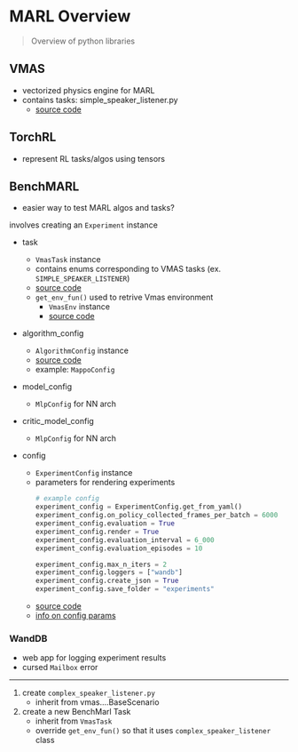 # MARL Overview
> Overview of python libraries

## VMAS
- vectorized physics engine for MARL
- contains tasks: simple_speaker_listener.py
    - [source code](venv\Lib\site-packages\vmas\scenarios\mpe\simple_speaker_listener.py)

## TorchRL
- represent RL tasks/algos using tensors

## BenchMARL
- easier way to test MARL algos and tasks?

involves creating an `Experiment` instance

- task
    - `VmasTask` instance
    - contains enums corresponding to VMAS tasks (ex. `SIMPLE_SPEAKER_LISTENER`)
    - [source code](venv\Lib\site-packages\benchmarl\environments\vmas\common.py)
    - `get_env_fun()` used to retrive Vmas environment
        - `VmasEnv` instance
        - [source code](venv\Lib\site-packages\torchrl\envs\libs\vmas.py)

- algorithm_config
    - `AlgorithmConfig` instance
    - [source code](venv\Lib\site-packages\benchmarl\algorithms\common.py)
    - example: `MappoConfig`

- model_config
    - `MlpConfig` for NN arch

- critic_model_config
    - `MlpConfig` for NN arch

- config
    - `ExperimentConfig` instance
    - parameters for rendering experiments
        ```py
        # example config
        experiment_config = ExperimentConfig.get_from_yaml()
        experiment_config.on_policy_collected_frames_per_batch = 6000
        experiment_config.evaluation = True
        experiment_config.render = True
        experiment_config.evaluation_interval = 6_000
        experiment_config.evaluation_episodes = 10

        experiment_config.max_n_iters = 2
        experiment_config.loggers = ["wandb"]
        experiment_config.create_json = True
        experiment_config.save_folder = "experiments"
        ```
    - [source code](venv\Lib\site-packages\benchmarl\experiment\experiment.py)
    - [info on config params](https://github.com/facebookresearch/BenchMARL/blob/main/benchmarl/conf/experiment/base_experiment.yaml)

### WandDB
- web app for logging experiment results
- cursed `Mailbox` error



---

1. create `complex_speaker_listener.py`
    - inherit from vmas....BaseScenario
2. create a new BenchMarl Task
    - inherit from `VmasTask`
    - override `get_env_fun()` so that it uses `complex_speaker_listener` class
    

